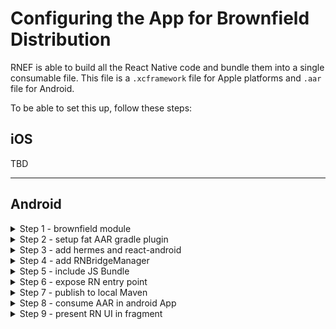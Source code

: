 # Configuring the App for Brownfield Distribution

RNEF is able to build all the React Native code and bundle them into a single consumable file. This file is a `.xcframework` file for Apple platforms and `.aar` file for Android.

To be able to set this up, follow these steps:

## iOS

TBD

<hr/>

## Android

<details>
<summary>Step 1 - brownfield module</summary>
<br/>
In this step, we will create a new android library module within our React-Native project, which will embed the UI we develop in React-Native and exposes the APIs related to loading React-Native UI into a native android app. 
    
Let’s open our React-Native android folder in Android Studio and create a new android library:
    
- Go to File → New Module → Android Library
        
    ![Verify Aar plugin setup](./docs/assets/android-brownfield/create_module.png)
        
- Once the sync finishes, run your RN app to make sure nothing cashes.
- Let’s also try to generate the release AAR of both `app` and `rnbrownfield` module by running `./gradlew assembleRelease` in android directory, to make sure everything works at this stage.
</details>

<details>
<summary>Step 2 - setup fat AAR gradle plugin</summary>
<br/>

We are now required to leverage a gradle plugin to generate a fat AAR from our `rnbrownfield` module. This gradle plugin is an inspiration from already available OSS plugins for generating a fat AAR.
    
- We will use https://github.com/callstack/big-fat-aar to help us generate a fat AAR. There’s a latest published version [here](https://github.com/callstack/big-fat-aar/packages/2290113), which we will consume.
- Add the following code to your `android/build.gradle` and `rnbrownfield/build.gradle` files:
    
    ```diff
    diff --git a/android/build.gradle b/android/build.gradle
    index a62d6da..6e38d66 100644
    --- a/android/build.gradle
    +++ b/android/build.gradle
    @@ -8,6 +8,14 @@ buildscript {
             kotlinVersion = "2.0.21"
         }
         repositories {
    +        maven {
    +            name = "GitHubPackages"
    +            url = uri("https://maven.pkg.github.com/callstack/big-fat-aar")
    +            credentials {
    +                username = System.getenv("GITHUB_USERNAME")
    +                password = System.getenv("GITHUB_TOKEN")
    +            }
    +        }
             google()
             mavenCentral()
         }
    @@ -15,6 +23,7 @@ buildscript {
             classpath("com.android.tools.build:gradle")
             classpath("com.facebook.react:react-native-gradle-plugin")
             classpath("org.jetbrains.kotlin:kotlin-gradle-plugin")
    +        classpath("org.bigfataar:plugin:0.0.3")
         }
     }
     
    diff --git a/android/rnbrownfield/build.gradle.kts b/android/rnbrownfield/build.gradle.kts
    index 6b51bb3..ba19363 100644
    --- a/android/rnbrownfield/build.gradle.kts
    +++ b/android/rnbrownfield/build.gradle.kts
    @@ -1,6 +1,7 @@
     plugins {
         id("com.android.library")
         id("org.jetbrains.kotlin.android")
    +    id("org.bigfataar.plugin")
     }
     
     android {
    
    ```
    
- Since we are consuming packages from private Github packages, you’ll need to provide your Github creds from ENV or you can add manually.
- Run `./gradlew assembleRelease` to verify nothing crashes. You should see the following logs in your terminal and it should end with success.
        
    ![Verify Aar plugin setup](./docs/assets/android-brownfield/verify_aar_plugin_setup.png)
        
</details>


<details>
<summary>Step 3 - add hermes and react-android</summary>
<br/>

We will now add `hermes-android` and `react-android` to the dependencies of `rnbrownfield` . These dependencies are required to provide the react-native and hermes implementation details for our brownfield module. 

- Add the following code to `rnbrownfield/build.gradle`

```diff
diff --git a/android/rnbrownfield/build.gradle.kts b/android/rnbrownfield/build.gradle.kts
index ba19363..cf53ff2 100644
--- a/android/rnbrownfield/build.gradle.kts
+++ b/android/rnbrownfield/build.gradle.kts
@@ -35,6 +35,9 @@ android {
 
 dependencies {
 
+    api("com.facebook.react:react-android:0.77.0")
+    api("com.facebook.react:hermes-android:0.77.0")
+
     implementation("androidx.core:core-ktx:1.15.0")
     implementation("androidx.appcompat:appcompat:1.7.0")
     implementation("com.google.android.material:material:1.12.0")

```

- Sync your project and run `./gradlew assembleRelease` to make sure everything works.

</details>

<details>
<summary>Step 4 - add RNBridgeManager</summary>
<br/>

Here we are going to add the code required to load react-native application and expose it as a function.

- Add a file called `RNBridgeManager.kt` in `rnbrownfield` module then add the following code to it:

```kt
import android.app.Application
import com.facebook.react.ReactNativeHost
import com.facebook.react.ReactPackage
import com.facebook.react.PackageList
import com.facebook.react.defaults.DefaultReactNativeHost
import com.facebook.react.soloader.OpenSourceMergedSoMapping
import com.facebook.soloader.SoLoader

class RNBridgeManager {
    companion object {
        val shared: RNBridgeManager by lazy { RNBridgeManager() }
        private var reactNativeHost: ReactNativeHost? = null
    }

    fun getReactNativeHost(): ReactNativeHost? {
        return reactNativeHost
    }

    fun initialize(
        application: Application,
    ) {
        if (reactNativeHost == null) {
            SoLoader.init(application, OpenSourceMergedSoMapping)
            reactNativeHost =
                object : DefaultReactNativeHost(application) {
                    override fun getUseDeveloperSupport(): Boolean {
                        return BuildConfig.DEBUG
                    }

                    override fun getPackages(): MutableList<ReactPackage> {
                        val packages: MutableList<ReactPackage> = PackageList(application).packages
                        return packages
                    }

                    override fun getJSMainModuleName(): String {
                        return "index"
                    }

                    override fun getBundleAssetName(): String {
                        return "index.android.bundle"
                    }

                    override val isNewArchEnabled: Boolean = BuildConfig.IS_NEW_ARCHITECTURE_ENABLED
                    override val isHermesEnabled: Boolean = BuildConfig.IS_HERMES_ENABLED
                }
        }
    }
}
```

- Add the following diff to `rnbrownfield/build.gradle.kts` for using java 17:

```diff
diff --git a/android/rnbrownfield/build.gradle.kts b/android/rnbrownfield/build.gradle.kts
index cf53ff2..003fcd6 100644
--- a/android/rnbrownfield/build.gradle.kts
+++ b/android/rnbrownfield/build.gradle.kts
@@ -25,11 +25,11 @@ android {
         }
     }
     compileOptions {
-        sourceCompatibility = JavaVersion.VERSION_1_8
-        targetCompatibility = JavaVersion.VERSION_1_8
+        sourceCompatibility = JavaVersion.VERSION_17
+        targetCompatibility = JavaVersion.VERSION_17
     }
     kotlinOptions {
-        jvmTarget = "1.8"
+        jvmTarget = "17"
     }
 }
```

- Add the following diff to set `buildConfigField`:

```diff
diff --git a/android/rnbrownfield/build.gradle.kts b/android/rnbrownfield/build.gradle.kts
index cf53ff2..0be2ef5 100644
--- a/android/rnbrownfield/build.gradle.kts
+++ b/android/rnbrownfield/build.gradle.kts
@@ -22,14 +22,16 @@ android {
                 getDefaultProguardFile("proguard-android-optimize.txt"),
                 "proguard-rules.pro"
             )
+            buildConfigField("boolean", "IS_NEW_ARCHITECTURE_ENABLED", properties["newArchEnabled"].toString())
+            buildConfigField("boolean", "IS_HERMES_ENABLED", properties["hermesEnabled"].toString())
         }
     }
 }
 ```

 - Finally, add the following diff to `rnbrownfield/build.gradle`:

 ```diff

diff --git a/android/rnbrownfield/build.gradle.kts b/android/rnbrownfield/build.gradle.kts
index 0be2ef5..94d1a3a 100644
--- a/android/rnbrownfield/build.gradle.kts
+++ b/android/rnbrownfield/build.gradle.kts
@@ -4,6 +4,11 @@ plugins {
     id("org.bigfataar.plugin")
 }
 
+val appProject = project(":app")
+val appBuildDir: Directory = appProject.layout.buildDirectory.get()
+val moduleBuildDir: Directory = layout.buildDirectory.get()
+val autolinkingJavaSources = "generated/autolinking/src/main/java"
+
 android {
     namespace = "com.callstack.rnbrownfield"
     compileSdk = 34
@@ -33,6 +38,11 @@ android {
     kotlinOptions {
         jvmTarget = "17"
     }
+    sourceSets {
+        getByName("main") {
+            java.srcDirs("$moduleBuildDir/$autolinkingJavaSources")
+        }
+    }
 }
 
 dependencies {
@@ -46,4 +56,14 @@ dependencies {
     testImplementation("junit:junit:4.13.2")
     androidTestImplementation("androidx.test.ext:junit:1.2.1")
     androidTestImplementation("androidx.test.espresso:espresso-core:3.6.1")
+}
+
+tasks.register<Copy>("copyAutolinkingSources") {
+    dependsOn(":app:generateAutolinkingPackageList")
+    from("$appBuildDir/$autolinkingJavaSources")
+    into("$moduleBuildDir/$autolinkingJavaSources")
+}
+
+tasks.named("preBuild").configure{
+    dependsOn("copyAutolinkingSources")
 }
 ```

 - Run `./gradlew assembleRelease` to make sure everything works
</details>

<details>
<summary>Step 5 - include JS Bundle</summary>
<br/>

Here we need to configure our gradle setup in a way that when we are generating the Aar, our JS bundle is included inside of it. To achieve it, we will add dependency on the RNGP task that generates the JS bundle for our `app` module. Add the following diff:

```diff
diff --git a/android/rnbrownfield/build.gradle.kts b/android/rnbrownfield/build.gradle.kts
index 1eeffc0..a54f1a0 100644
--- a/android/rnbrownfield/build.gradle.kts
+++ b/android/rnbrownfield/build.gradle.kts
@@ -41,6 +41,8 @@ android {
     }
     sourceSets {
         getByName("main") {
+            assets.srcDirs("$appBuildDir/generated/assets/createBundleReleaseJsAndAssets")
             java.srcDirs("$moduleBuildDir/$autolinkingJavaSources")
         }
     }
@@ -97,4 +99,11 @@ tasks.register<Copy>("copyAutolinkingSources") {
 
 tasks.named("preBuild").configure{
     dependsOn("copyAutolinkingSources")
+    val buildType = when {
+        gradle.startParameter.taskNames.any { it.contains("Release", ignoreCase = true) } -> "Release"
+        else -> "Debug"
+    }
+    if (buildType == "Release") {
+        dependsOn(":app:createBundleReleaseJsAndAssets")
+    }
 }
\ No newline at end of file

```
</details>

<details>
<summary>Step 6 - expose RN entry point</summary>
<br/>

In this step, we will expose a RN entry point in a way which is consumable by the native android app. We will wrap our RN UI in a `FrameLayout` so the Android app can render it easily.

Let’s start off by creating a new file called `RNViewFactory` and add the following code to it:

```kt
import android.content.Context
import android.os.Bundle
import android.widget.FrameLayout
import com.facebook.react.ReactInstanceManager
import com.facebook.react.ReactRootView

object RNViewFactory {
    fun createFrameLayout(
        context: Context,
        params: Bundle? = null,
    ): FrameLayout {
        val reactView = ReactRootView(context)
        val reactNativeHost = RNBridgeManager.shared.getReactNativeHost()
        val instanceManager: ReactInstanceManager? = reactNativeHost?.reactInstanceManager
        reactView.startReactApplication(
            instanceManager,
            "BrownfieldTest",
            params,
        )
        return reactView
    }
}
```
</details>

<details>
<summary>Step 7 - publish to local Maven</summary>
<br/>

To publish a AAR to local maven, we can leverage a plugin called `maven-publish` . Let’s add the following code to include this plugin and sync:

```diff
diff --git a/android/rnbrownfield/build.gradle.kts b/android/rnbrownfield/build.gradle.kts
index 94d1a3a..6daca0b 100644
--- a/android/rnbrownfield/build.gradle.kts
+++ b/android/rnbrownfield/build.gradle.kts
@@ -2,6 +2,7 @@ plugins {
     id("com.android.library")
     id("org.jetbrains.kotlin.android")
     id("org.bigfataar.plugin")
+    `maven-publish`
 }
 
 val appProject = project(":app")

```

Now, we need to configure publishing to local maven. Add the following code:

```diff
diff --git a/android/rnbrownfield/build.gradle.kts b/android/rnbrownfield/build.gradle.kts
index 94d1a3a..8fe74e0 100644
--- a/android/rnbrownfield/build.gradle.kts
+++ b/android/rnbrownfield/build.gradle.kts
@@ -58,6 +59,36 @@ dependencies {
     androidTestImplementation("androidx.test.espresso:espresso-core:3.6.1")
 }
 
+publishing {
+    publications {
+        create<MavenPublication>("mavenAar") {
+            groupId = "com.callstack"
+            artifactId = "rnbrownfield"
+            version = "0.0.1-local"
+            artifact("$moduleBuildDir/outputs/aar/rnbrownfield-release.aar")
+
+            pom {
+                withXml {
+                    asNode().appendNode("dependencies").apply {
+                        configurations.getByName("api").allDependencies.forEach { dependency ->
+                            appendNode("dependency").apply {
+                                appendNode("groupId", dependency.group)
+                                appendNode("artifactId", dependency.name)
+                                appendNode("version", dependency.version)
+                                appendNode("scope", "compile")
+                            }
+                        }
+                    }
+                }
+            }
+        }
+    }
+
+    repositories {
+        mavenLocal() // Publishes to the local Maven repository (~/.m2/repository by default)
+    }
+}
+
 tasks.register<Copy>("copyAutolinkingSources") {
     dependsOn(":app:generateAutolinkingPackageList")
     from("$appBuildDir/$autolinkingJavaSources")

```

Next, we need to leverage `rnef` to generate `aar`:

1. Add `@rnef/plugin-brownfield-android` as a dependency
2. Register the brownfield plugin in `rnef.config.mjs`

   ```js
   // rnef.config.mjs
   // ...
   import { pluginBrownfieldAndroid } from '@rnef/plugin-brownfield-android';

   export default {
     plugins: [
       // ...
       pluginBrownfieldAndroid(),
     ],
     // ...
   };
   ```

1. Generate the framework artifact using the `rnef` cli. Add the following to your `package.json` and run with your package manager like `pnpm publish-aar` or `yarn publish-aar`:

   ```.json
   "package:aar": "rnef package:aar --variant Release --module-name rnbrownfield",
   "publish-aar": "pnpm package:aar && rnef publish-local:aar --module-name rnbrownfield"
   ```

</details>


<details>
<summary>Step 8 - consume AAR in android App</summary>
<br/>

>Here, a pre-requisite is having either an existing android app, otherwise create a fresh one in Android Studio. We will follow these steps on a fresh android app.

To consume the AAR from local maven, we will need to add `mavenLocal` for providing the source to find our package in:
    
    ```diff
    diff --git a/app/build.gradle.kts b/app/build.gradle.kts
    index 303f665..1ef398f 100644
    --- a/app/build.gradle.kts
    +++ b/app/build.gradle.kts
    @@ -36,6 +36,7 @@ android {
     }
     
     dependencies {
    	+    implementation("com.callstack:rnbrownfield:0.0.1-local")
     
         implementation(libs.androidx.core.ktx)
         implementation(libs.androidx.appcompat)
    diff --git a/settings.gradle.kts b/settings.gradle.kts
    index f9fab39..085e143 100644
    --- a/settings.gradle.kts
    +++ b/settings.gradle.kts
    @@ -14,6 +14,7 @@ pluginManagement {
     dependencyResolutionManagement {
         repositoriesMode.set(RepositoriesMode.FAIL_ON_PROJECT_REPOS)
         repositories {
    +        mavenLocal()
             google()
             mavenCentral()
         }
    
    ```
    
Perform, sync and run the App to make sure everything works at this step. Next, we are going to initialize the react-native bridge manger in `MainActivity` :
    
    ```diff
    diff --git a/app/src/main/java/com/hurali/androidapp/MainActivity.kt b/app/src/main/java/com/hurali/androidapp/MainActivity.kt
    index 40d7f35..4888bcc 100644
    --- a/app/src/main/java/com/hurali/androidapp/MainActivity.kt
    +++ b/app/src/main/java/com/hurali/androidapp/MainActivity.kt
    @@ -5,6 +5,7 @@ import androidx.activity.enableEdgeToEdge
     import androidx.appcompat.app.AppCompatActivity
     import androidx.core.view.ViewCompat
     import androidx.core.view.WindowInsetsCompat
    +import com.callstack.rnbrownfield.RNBridgeManager
     
     class MainActivity : AppCompatActivity() {
         override fun onCreate(savedInstanceState: Bundle?) {
    @@ -16,5 +17,6 @@ class MainActivity : AppCompatActivity() {
                 v.setPadding(systemBars.left, systemBars.top, systemBars.right, systemBars.bottom)
                 insets
             }
    +        RNBridgeManager.shared.initialize(this.application)
         }
     }
    \ No newline at end of file
    ```
    
At this stage, run your app to make sure all is working. Next, we will add a `Fragment` to host our react-native UI. We will press on a button and present this fragment.

</details>


<details>
<summary>Step 9 - present RN UI in fragment</summary>
<br/>

We will start off by creating a `Fragment` called `RNAppFragment` and add the following code to it:

```kotlin
import android.os.Bundle
import android.view.LayoutInflater
import android.view.View
import android.view.ViewGroup
import androidx.fragment.app.Fragment
import com.callstack.rnbrownfield.RNViewFactory

class RNAppFragment : Fragment() {
    override fun onCreateView(
        inflater: LayoutInflater,
        container: ViewGroup?,
        savedInstanceState: Bundle?,
    ): View? =
        this.context?.let {
            RNViewFactory.createFrameLayout(it)
        }
}
```

We now have to show this fragment. For this, let’s first add a button in `layout_main` :

```xml
    <Button
        android:id="@+id/show_rn_app_btn"
        android:layout_width="wrap_content"
        android:layout_height="wrap_content"
        android:text="Show RN App"
        app:layout_constraintBottom_toBottomOf="parent"
        app:layout_constraintEnd_toEndOf="parent"
        app:layout_constraintStart_toStartOf="parent"
        app:layout_constraintTop_toTopOf="parent" />
```

Next, we will add a `onClickListener` to this button and show the fragment:

```diff
diff --git a/app/src/main/java/com/hurali/androidapp/MainActivity.kt b/app/src/main/java/com/hurali/androidapp/MainActivity.kt
index 4888bcc..4a54182 100644
--- a/app/src/main/java/com/hurali/androidapp/MainActivity.kt
+++ b/app/src/main/java/com/hurali/androidapp/MainActivity.kt
@@ -1,6 +1,7 @@
 package com.hurali.androidapp
 
 import android.os.Bundle
+import android.widget.Button
 import androidx.activity.enableEdgeToEdge
 import androidx.appcompat.app.AppCompatActivity
 import androidx.core.view.ViewCompat
@@ -8,6 +9,8 @@ import androidx.core.view.WindowInsetsCompat
 import com.callstack.rnbrownfield.RNBridgeManager
 
 class MainActivity : AppCompatActivity() {
+    private lateinit var showRNAppBtn: Button
+
     override fun onCreate(savedInstanceState: Bundle?) {
         super.onCreate(savedInstanceState)
         enableEdgeToEdge()
@@ -18,5 +21,13 @@ class MainActivity : AppCompatActivity() {
             insets
         }
         RNBridgeManager.shared.initialize(this.application)
+
+        showRNAppBtn = findViewById(R.id.show_rn_app_btn)
+        showRNAppBtn.setOnClickListener {
+            supportFragmentManager
+                .beginTransaction()
+                .replace(R.id.fragmentContainer, RNAppFragment())
+                .commit()
+        }
     }
 }
\ No newline at end of file

```

We'll need to add a placeholder container for attaching our fragment. Let’s add the following code:

```diff
diff --git a/app/src/main/res/layout/activity_main.xml b/app/src/main/res/layout/activity_main.xml
index 35db350..9c615eb 100644
--- a/app/src/main/res/layout/activity_main.xml
+++ b/app/src/main/res/layout/activity_main.xml
@@ -17,4 +17,8 @@
         app:layout_constraintStart_toStartOf="parent"
         app:layout_constraintTop_toTopOf="parent" />
 
+    <FrameLayout
+        android:id="@+id/fragmentContainer"
+        android:layout_width="match_parent"
+        android:layout_height="match_parent" />
 </androidx.constraintlayout.widget.ConstraintLayout>
\ No newline at end of file

```

Everything is setup for us now and it’s time to test. Run the app and see all works fine.

</details>